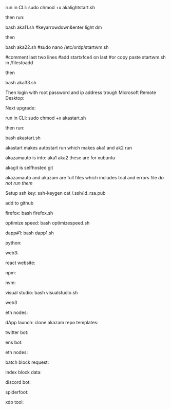 


run in CLI: sudo chmod +x akalightstart.sh

then run:

bash aka11.sh
#keyarrowdown&enter light dm

then

bash aka22.sh
#sudo nano /etc/xrdp/startwm.sh

#comment last two lines
#add startxfce4 on last
#or copy paste startwm.sh in /filestoadd

then

bash aka33.sh

Then login with root password and ip address trough Microsoft Remote Desktop:



Next upgrade:

run in CLI: sudo chmod +x akastart.sh


then run: 

bash akastart.sh


akastart makes autostart run which makes aka1 and ak2 run 

akazamauto is into:
aka1
aka2 
these are for xubuntu


akagit is selfhosted git


akazamauto and akazam are full files which includes trial and errors file *do not run them* 



Setup ssh key:
ssh-keygen
cat /.ssh/id_rsa.pub

add to github


firefox:
bash firefox.sh


optimize speed:
bash optimizespeed.sh

dapp#1:
bash dapp1.sh



python:

web3:


react website:



npm:


nvm:



visual studio:
bash visualstudio.sh


web3

eth nodes: 



dApp launch:
clone akazam repo templates:


twitter bot:


ens bot:



eth nodes:



batch block request:


index block data:


discord bot:


spiderfoot:



xdo tool:




